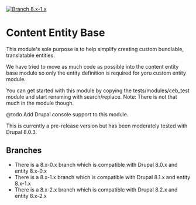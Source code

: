 [![Branch 8.x-1.x](https://travis-ci.org/Jaesin/content_entity_base.svg?branch=8.x-1.x)](https://travis-ci.org/Jaesin/content_entity_base)

Content Entity Base
===================

This module's sole purpose is to help simplify creating custom bundlable, translatable entities.

We have tried to move as much code as possible into the content entity base module so only the entity definition is required for yoru custom entity module.

You can get started with this module by copying the tests/modules/ceb_test module and start renaming with search/replace. Note: There is not that much in the module though.

@todo Add Drupal console support to this module.

This is currently a pre-release version but has been moderately tested with Drupal 8.0.3.

## Branches

* There is a 8.x-0.x branch which is compatible with Drupal 8.0.x and entity 8.x-0.x
* There is a 8.x-1.x branch which is compatible with Drupal 8.1.x and entity 8.x-1.x
* There is a 8.x-2.x branch which is compatible with Drupal 8.2.x and entity 8.x-2.x

